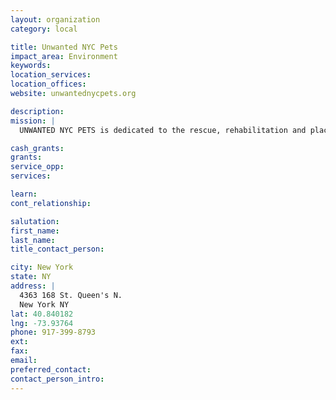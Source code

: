 ```yaml
---
layout: organization
category: local

title: Unwanted NYC Pets
impact_area: Environment
keywords: 
location_services: 
location_offices: 
website: unwantednycpets.org

description: 
mission: |
  UNWANTED NYC PETS is dedicated to the rescue, rehabilitation and placement of homeless animals many of whom are rescued at the very last moment from euthanasia at city shelters. UNWANTED NYC PETS is not a shelter, but instead relies solely on a network of foster homes. We depend on the generosity of fellow animal lovers to help defray the costs which include veterinary bills, and other medical expenses for animals who come to us sick, or in need of special care, as well as food, supplies and other items needed for the safety and comfort of our rescues.

cash_grants: 
grants: 
service_opp: 
services: 

learn: 
cont_relationship: 

salutation: 
first_name: 
last_name: 
title_contact_person: 

city: New York
state: NY
address: |
  4363 168 St. Queen's N.  
  New York NY 
lat: 40.840182
lng: -73.93764
phone: 917-399-8793
ext: 
fax: 
email: 
preferred_contact: 
contact_person_intro: 
---
```

